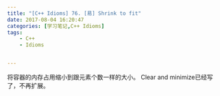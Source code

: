 ```yaml
---
title: "[C++ Idioms] 76. [易] Shrink to fit"
date: 2017-08-04 16:20:47
categories: [学习笔记,C++ Idioms]
tags:
    - C++
    - Idioms


---
```

将容器的内存占用缩小到跟元素个数一样的大小。<!--more-->
Clear and minimize已经写了，不再扩展。